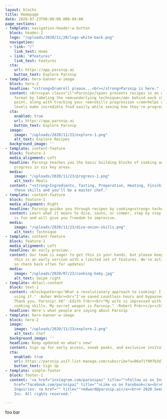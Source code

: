 ```yaml
---
layout: blocks
title: Homepage
date: 2020-07-23T00:00:00.000-04:00
page_sections:
- template: navigation-header-w-button
  block: header-2
  logo: "/uploads/2020/11/20/logo-white-back.png"
  navigation:
  - link: "/"
    link_text: Home
  - link: "#features"
    link_text: Features
  cta:
    url: https://app.parsnip.ai
    button_text: Explore Parsnip
- template: hero-banner-w-image
  block: hero-2
  headline: "<strong>Drumroll please...<br></strong>Parsnip is here."
  content: <br><span class="il">Parsnip</span> presents recipes in an easy-to-learn
    format by labeling the <em>underlying technique</em> behind each step. This anchor
    point, along with tracking your <em>skills progression </em>helps users of all
    levels make incredible food easily while seeing how they're progressing.
  cta:
    enabled: true
    url: https://app.parsnip.ai
    button_text: Explore Parsnip
  image:
    image: "/uploads/2020/11/23/explore-1.png"
    alt_text: Explore Recipes
  background_image: ''
- template: content-feature
  block: feature-1
  media_alignment: Left
  headline: Parsnip teaches you the basic building blocks of cooking and tracks your
    progress in six key areas.
  media:
    image: "/uploads/2020/11/23/progress-1.png"
    alt_text: Meals
  content: "<strong>Ingredients, Tasting, Preparation, Heating, Finishing, and Foundations.</strong><br>Master
    these skills and you'll be a master chef."
- template: content-feature
  block: feature-1
  media_alignment: Right
  headline: Parsnip guides you through recipes by cooking<strong> technique.</strong>
  content: Learn what it means to dice, saute, or simmer, step by step. Learning techniques
    is fun and will give you freedom to improvise.
  media:
    image: "/uploads/2020/11/23/dice-onion-skills.png"
    alt_text: Technique
- template: content-feature
  block: feature-1
  media_alignment: Left
  headline: An early preview..
  content: Our team is eager to get this in your hands, but please keep in mind that
    this is an early version with a limited set of features. We're actively developing,
    so check back often for updates!
  media:
    image: "/uploads/2020/07/23/cooking-baby.jpg"
    alt_text: Swipe right
- template: detail-content
  block: text-1
  content: <blockquote><p>"What a revolutionary approach to cooking! I can't stop
    using it." -Asher W<br><br>"I've saved countless hours and bypassed loads of frustration.
    Thank you, Parsnip! XO" -Edith T<br><br>"My wife is impressed with my newfound
    cooking skills. My secret weapon is Parsnip." -Robert P<br></p></blockquote>
  headline: Here's what people are saying about Parsnip
- template: hero-banner-w-image
  block: hero-2
  image:
    image: "/uploads/2020/11/23/explore-2.png"
    alt_text: Chef
  background_image: ''
  headline: Keep updated on what's new!
  content: Sign up for early access, sneak peaks, and exclusive invitations.
  cta:
    enabled: true
    url: https://parsnip.us17.list-manage.com/subscribe?u=06af1f007b3d71a0cfad78326&id=8ce2690158
    button_text: Sign Up
- template: simple-footer
  block: footer-1
  content: '<a href="instagram.com/parsnipai" title="">Follow us on Instagram</a><br><a
    href="facebook.com/parsnipai" title="">Like us on Facebook</a><br>Feedback and
    Inquiries: <a href="" title="">edward@parsnip.ai</a><br>© 2020 Seed &amp; Stone,
    Inc. All rights reserved.'

---
```

foo bar